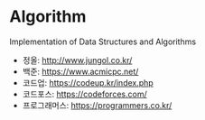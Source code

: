 # Algorithm
 Implementation of Data Structures and Algorithms

* 정올: <http://www.jungol.co.kr/>
* 백준: <https://www.acmicpc.net/>
* 코드업: <https://codeup.kr/index.php>
* 코드포스: <https://codeforces.com/>
* 프로그래머스: <https://programmers.co.kr/>